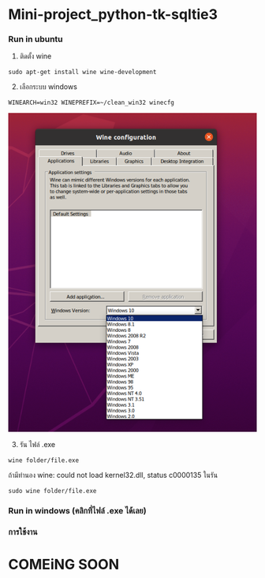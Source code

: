 # Mini-project_python-tk-sqltie3
### Run in ubuntu 
1. ติดตั้ง wine
```
sudo apt-get install wine wine-development
```
2. เลือกระบบ windows
```
WINEARCH=win32 WINEPREFIX=~/clean_win32 winecfg
```

<p align="center">
<img src=img/win.png>
</p>

3. รัน ไฟล์ .exe
```
wine folder/file.exe
```
ถ้ามีทำนอง wine: could not load kernel32.dll, status c0000135 ในรัน

```
sudo wine folder/file.exe
```
### Run in windows (คลิกที่ไฟล์ .exe ได้เลย)

### การใช้งาน

# COMEiNG SOON